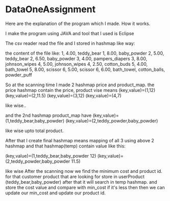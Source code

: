 # DataOneAssignment

Here are the explanation of the program which I made. How it works.

I make the program using JAVA and tool that I used is Eclipse

The csv reader read the file and I stored in hashmap like way:

the content of the file like:
1, 4.00, teddy_bear
1, 8.00, baby_powder
2, 5.00, teddy_bear
2, 6.50, baby_powder
3, 4.00, pampers_diapers
3, 8.00, johnson_wipes
4, 5.00, johnson_wipes
4, 2.50, cotton_buds
5, 4.00, bath_towel
5, 8.00, scissor
6, 5.00, scissor
6, 6.00, bath_towel, cotton_balls, powder_puff


So at the scanning time I made 2 hashmap price and product_map.
the price hashmap contain the price, product vise means
(key,value)=(1,12)
(key,value)=(2,11.5)
(key,value)=(3,12)
(key,value)=(4,7)

like wise..

and the 2nd hashmap product_map have
(key,value)=(1,teddy_bear,baby_powder)
(key,value)=(2,teddy_powder,baby_powder)

like wise upto total product.

After that I create final hashmap means mapping of all 3 using above 2 hashmap and that hashmap(temp) contain value like this:

(key,value)=(1,teddy_bear,baby_powder 12)
(key,value)=(2,teddy_powder,baby_powder 11.5)

like wise
After the scanning now we find the minimum cost and product id. for that 
customer product that are looking for store in userProduct (teddy_bear,baby_powder) after that it will search in temp hashmap.
and store the cost value and compare with min_cost if it's less then then we can update our min_cost and update our product id.
